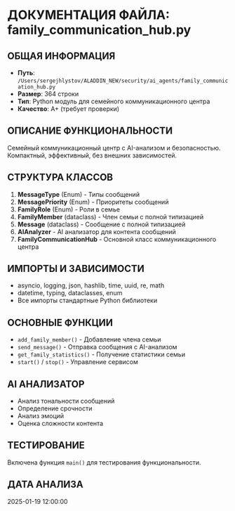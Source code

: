 # ДОКУМЕНТАЦИЯ ФАЙЛА: family_communication_hub.py

## ОБЩАЯ ИНФОРМАЦИЯ
- **Путь**: `/Users/sergejhlystov/ALADDIN_NEW/security/ai_agents/family_communication_hub.py`
- **Размер**: 364 строки
- **Тип**: Python модуль для семейного коммуникационного центра
- **Качество**: A+ (требует проверки)

## ОПИСАНИЕ ФУНКЦИОНАЛЬНОСТИ
Семейный коммуникационный центр с AI-анализом и безопасностью. Компактный, эффективный, без внешних зависимостей.

## СТРУКТУРА КЛАССОВ
1. **MessageType** (Enum) - Типы сообщений
2. **MessagePriority** (Enum) - Приоритеты сообщений  
3. **FamilyRole** (Enum) - Роли в семье
4. **FamilyMember** (dataclass) - Член семьи с полной типизацией
5. **Message** (dataclass) - Сообщение с полной типизацией
6. **AIAnalyzer** - AI анализатор для контента сообщений
7. **FamilyCommunicationHub** - Основной класс коммуникационного центра

## ИМПОРТЫ И ЗАВИСИМОСТИ
- asyncio, logging, json, hashlib, time, uuid, re, math
- datetime, typing, dataclasses, enum
- Все импорты стандартные Python библиотеки

## ОСНОВНЫЕ ФУНКЦИИ
- `add_family_member()` - Добавление члена семьи
- `send_message()` - Отправка сообщения с AI-анализом
- `get_family_statistics()` - Получение статистики семьи
- `start()` / `stop()` - Управление сервисом

## AI АНАЛИЗАТОР
- Анализ тональности сообщений
- Определение срочности
- Анализ эмоций
- Оценка сложности контента

## ТЕСТИРОВАНИЕ
Включена функция `main()` для тестирования функциональности.

## ДАТА АНАЛИЗА
2025-01-19 12:00:00